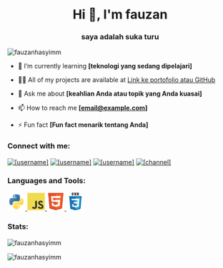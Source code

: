 <h1 align="center">Hi 👋, I'm fauzan</h1>
<h3 align="center">saya adalah suka turu</h3>

<p align="left"> <img src="https://komarev.com/ghpvc/?username=fauzanhasyimm&label=Profile%20views&color=0e75b6&style=flat" alt="fauzanhasyimm" /> </p>

- 🌱 I’m currently learning **[teknologi yang sedang dipelajari]**

- 👨‍💻 All of my projects are available at [Link ke portofolio atau GitHub](https://github.com/username)

- 💬 Ask me about **[keahlian Anda atau topik yang Anda kuasai]**

- 📫 How to reach me **[email@example.com]**

- ⚡ Fun fact **[Fun fact menarik tentang Anda]**

<h3 align="left">Connect with me:</h3>
<p align="left">
<a href="https://linkedin.com/in/[username]" target="blank"><img align="center" src="https://raw.githubusercontent.com/rahuldkjain/github-profile-readme-generator/master/src/images/icons/Social/linked-in-alt.svg" alt="[username]" height="30" width="40" /></a>
<a href="https://twitter.com/[username]" target="blank"><img align="center" src="https://raw.githubusercontent.com/rahuldkjain/github-profile-readme-generator/master/src/images/icons/Social/twitter.svg" alt="[username]" height="30" width="40" /></a>
<a href="https://instagram.com/[username]" target="blank"><img align="center" src="https://raw.githubusercontent.com/rahuldkjain/github-profile-readme-generator/master/src/images/icons/Social/instagram.svg" alt="[username]" height="30" width="40" /></a>
<a href="https://www.youtube.com/c/[channel]" target="blank"><img align="center" src="https://raw.githubusercontent.com/rahuldkjain/github-profile-readme-generator/master/src/images/icons/Social/youtube.svg" alt="[channel]" height="30" width="40" /></a>
</p>

<h3 align="left">Languages and Tools:</h3>
<p align="left">
<a href="https://www.python.org" target="_blank" rel="noreferrer"> <img src="https://raw.githubusercontent.com/devicons/devicon/master/icons/python/python-original.svg" alt="python" width="40" height="40"/> </a>
<a href="https://developer.mozilla.org/en-US/docs/Web/JavaScript" target="_blank" rel="noreferrer"> <img src="https://raw.githubusercontent.com/devicons/devicon/master/icons/javascript/javascript-original.svg" alt="javascript" width="40" height="40"/> </a>
<a href="https://www.w3.org/html/" target="_blank" rel="noreferrer"> <img src="https://raw.githubusercontent.com/devicons/devicon/master/icons/html5/html5-original.svg" alt="html5" width="40" height="40"/> </a>
<a href="https://www.w3schools.com/css/" target="_blank" rel="noreferrer"> <img src="https://raw.githubusercontent.com/devicons/devicon/master/icons/css3/css3-original-wordmark.svg" alt="css3" width="40" height="40"/> </a>
<!-- Tambahkan bahasa atau alat lainnya yang Anda gunakan -->
</p>

<h3 align="left">Stats:</h3>
<p><img align="center" src="https://github-readme-stats.vercel.app/api?username=fauzanhasyimm&show_icons=true&locale=en" alt="fauzanhasyimm" /></p>

<p><img align="center" src="https://github-readme-streak-stats.herokuapp.com/?user=fauzanhasyimm&" alt="fauzanhasyimm" /></p>
